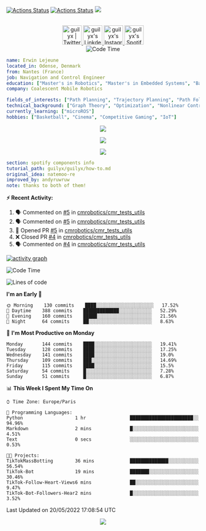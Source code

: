 [![Actions Status](https://github.com/guilyx/guilyx/workflows/wakatime-stats/badge.svg)](https://github.com/guilyx/guilyx/actions)
[![Actions Status](https://github.com/guilyx/guilyx/workflows/update-gh-activity/badge.svg)](https://github.com/guilyx/guilyx/actions)
![](https://visitor-badge.glitch.me/badge?page_id=guilyx.guilyx)

<p align="center">
<br/>
<a href="https://twitter.com/nthofhisname">
  <img alt="guilyx | Twitter" width="50px" src="https://user-images.githubusercontent.com/43545812/144034996-602b144a-16e1-41cc-99e7-c6040b20dcaf.png"/>
</a>
<a href="https://www.linkedin.com/in/erwinlejeune-lkn">
  <img alt="guilyx's LinkdeIN" width="50px" src="https://user-images.githubusercontent.com/43545812/144035037-0f415fc7-9f96-4517-a370-ccc6e78a714b.png" />
</a>
<a href="https://www.instagram.com/nthofhisname">
  <img alt="guilyx's Instagram" width="50px" src="https://user-images.githubusercontent.com/43545812/144035088-0dfb165f-8fe0-4d13-896c-876c29d2b128.png" />
</a>
<a href="https://open.spotify.com/user/11147618695?si=zZFn6uAGRLyoU02lsG50GA">
  <img alt="guilyx's Spotify" width="50px" src="https://user-images.githubusercontent.com/43545812/144035120-1ad5169b-91c7-4078-bef9-6a82c733f373.png" />
</a>
<br>
<img alt="Code Time" src="https://img.shields.io/endpoint?style=flat&url=https://codetime-api.datreks.com/badge/1615?logoColor=white%26project=%26recentMS=0%26showProject=false" />
</p>

```yaml
name: Erwin Lejeune
located_in: Odense, Denmark
from: Nantes (France)
job: Navigation and Control Engineer
education: ["Master's in Robotics", "Master's in Embedded Systems", "Bachelor's in Electronics"]
company: Coalescent Mobile Robotics

fields_of_interests: ["Path Planning", "Trajectory Planning", "Path Following", "Behaviour Planning", "Localization", "Sensor Fusion", "Embedded Systems"]
technical_background: ["Graph Theory", "Optimization", "Nonlinear Control", "Real-Time Systems", "Automated Planning"]
currently_learning: ["microROS"]
hobbies: ["Basketball", "Cinema", "Competitive Gaming", "IoT"]
```

<p align="center">
  <img alig src="https://github-profile-trophy.vercel.app/?username=guilyx&column=6&rank=SSS,SS,S,AAA,AA,A,B,C" />
</p>

<p align="center">
  <a href="https://spotify-github-profile.vercel.app/api/view?uid=11147618695&redirect=true">
    <img src="https://spotify-github-profile.vercel.app/api/view?uid=11147618695&cover_image=true&theme=default&bar_color=e3e3e3&bar_color_cover=true">
  </a>
</p>

<p align="center">
  <img src="https://guilyx.vercel.app/api/top-played">
</p>
 
```yaml
section: spotify components info
tutorial_path: guilyx/guilyx/how-to.md
original_idea: natemoo-re
improved_by: andyruwruw
note: thanks to both of them!
```


**:zap: Recent Activity:**

<!--START_SECTION:activity-->
1. 🗣 Commented on [#5](https://github.com/cmrobotics/cmr_tests_utils/issues/5) in [cmrobotics/cmr_tests_utils](https://github.com/cmrobotics/cmr_tests_utils)
2. 🗣 Commented on [#5](https://github.com/cmrobotics/cmr_tests_utils/issues/5) in [cmrobotics/cmr_tests_utils](https://github.com/cmrobotics/cmr_tests_utils)
3. 💪 Opened PR [#5](https://github.com/cmrobotics/cmr_tests_utils/pull/5) in [cmrobotics/cmr_tests_utils](https://github.com/cmrobotics/cmr_tests_utils)
4. ❌ Closed PR [#4](https://github.com/cmrobotics/cmr_tests_utils/pull/4) in [cmrobotics/cmr_tests_utils](https://github.com/cmrobotics/cmr_tests_utils)
5. 🗣 Commented on [#4](https://github.com/cmrobotics/cmr_tests_utils/issues/4) in [cmrobotics/cmr_tests_utils](https://github.com/cmrobotics/cmr_tests_utils)
<!--END_SECTION:activity-->

[![activity graph](https://activity-graph.herokuapp.com/graph?username=guilyx&custom_title=Erwin's%20activity%20graph&theme=github-light&hide_border=true)](https://github.com/ashutosh00710/github-readme-activity-graph)

<!--START_SECTION:waka-->
![Code Time](http://img.shields.io/badge/Code%20Time-0%20secs-blue)

![Lines of code](https://img.shields.io/badge/From%20Hello%20World%20I%27ve%20Written-292%20Thousand%20lines%20of%20code-blue)

**I'm an Early 🐤** 

```text
🌞 Morning    130 commits    ████░░░░░░░░░░░░░░░░░░░░░   17.52% 
🌆 Daytime    388 commits    █████████████░░░░░░░░░░░░   52.29% 
🌃 Evening    160 commits    █████░░░░░░░░░░░░░░░░░░░░   21.56% 
🌙 Night      64 commits     ██░░░░░░░░░░░░░░░░░░░░░░░   8.63%

```
📅 **I'm Most Productive on Monday** 

```text
Monday       144 commits    ████░░░░░░░░░░░░░░░░░░░░░   19.41% 
Tuesday      128 commits    ████░░░░░░░░░░░░░░░░░░░░░   17.25% 
Wednesday    141 commits    ████░░░░░░░░░░░░░░░░░░░░░   19.0% 
Thursday     109 commits    ███░░░░░░░░░░░░░░░░░░░░░░   14.69% 
Friday       115 commits    ████░░░░░░░░░░░░░░░░░░░░░   15.5% 
Saturday     54 commits     █░░░░░░░░░░░░░░░░░░░░░░░░   7.28% 
Sunday       51 commits     █░░░░░░░░░░░░░░░░░░░░░░░░   6.87%

```


📊 **This Week I Spent My Time On** 

```text
⌚︎ Time Zone: Europe/Paris

💬 Programming Languages: 
Python                   1 hr                ███████████████████████░░   94.96% 
Markdown                 2 mins              █░░░░░░░░░░░░░░░░░░░░░░░░   4.51% 
Text                     0 secs              ░░░░░░░░░░░░░░░░░░░░░░░░░   0.53%

🐱‍💻 Projects: 
TikTokMassBotting        36 mins             ██████████████░░░░░░░░░░░   56.54% 
TikTok-Bot               19 mins             ███████░░░░░░░░░░░░░░░░░░   30.46% 
TikTok-Follow-Heart-Views6 mins              ██░░░░░░░░░░░░░░░░░░░░░░░   9.47% 
TikTok-Bot-Followers-Hear2 mins              █░░░░░░░░░░░░░░░░░░░░░░░░   3.52%

```


 Last Updated on 20/05/2022 17:08:54 UTC
<!--END_SECTION:waka-->

<p align="center">
  <img src="https://capsule-render.vercel.app/api?type=waving&color=gradient&height=60&section=footer"/>
</p>
